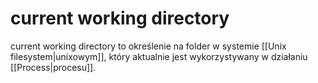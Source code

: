 # current working directory
current working directory to określenie na folder w systemie [[Unix filesystem|unixowym]], który aktualnie jest wykorzystywany w działaniu [[Process|procesu]].